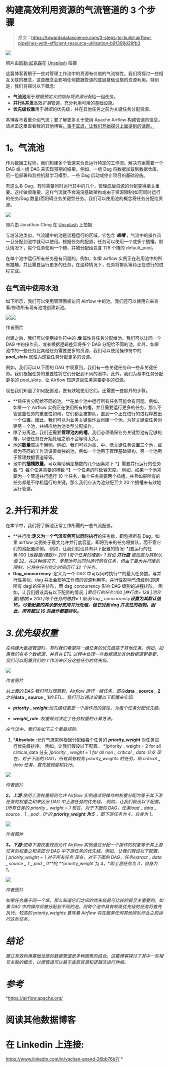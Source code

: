 # 构建高效利用资源的气流管道的 3 个步骤

> 原文：<https://towardsdatascience.com/3-steps-to-build-airflow-pipelines-with-efficient-resource-utilisation-b9f399d29fb3>

![](img/36626c0dcb01a375107ebc8d4c2fa492.png)

照片由[凯勒·尼克森](https://unsplash.com/@knixon?utm_source=medium&utm_medium=referral)在 [Unsplash](https://unsplash.com?utm_source=medium&utm_medium=referral) 拍摄

这篇博客着眼于一些对管理工作流中的资源有价值的气流特性。我们将探讨一些相互关联的概念，这些概念会影响任何数据管道的底层基础设施的资源利用。特别是，我们将探讨以下概念:

*   **气流池**用于*根据预定义的指标将资源分配*给一组任务。
*   **并行&并发**高效*扩展*管道，充分利用可用的基础设施。
*   **优先级权重**用于*确定*的优先级，并在其他任务之前为关键任务分配资源。

本博客不着重介绍气流；要了解更多关于使用 Apache Airflow 构建管道的信息，请点击这里查看我的其他博客[。事不宜迟，让我们开始探讨上面提到的话题。](https://vachan15.medium.com/index-link-to-all-my-blogs-98efca323fa8)

# **1。气流池**

作为数据工程师，我们构建多个管道来负责运行特定的工作流。解决方案需要一个 DAG 或一组 DAG 来实现预期的结果。例如，一组 Dag 将数据加载到数据仓库，另一组部署和监控机器学习模型，一些 Dag 启动或停止项目的基础设施。

有这么多 Dag，有时需要同时运行其中的几个，管理底层资源的分配变得至关重要。这样做很重要，这样气流就不会淹没基础架构或由于资源限制(如可同时运行的任务/Dag 数量)而阻碍业务关键型任务。我们可以使用池的概念将任务分配给资源。

![](img/5555b73c235d224365629fd33c2c58aa.png)

照片由 Jonathan Chng 在 [Unsplash](https://unsplash.com?utm_source=medium&utm_medium=referral) 上拍摄

与游泳池类似，气流罐中的池是流程运行的区域。它包含 ***插槽*** ，气流中的操作员一旦分配到池中就可以使用。根据任务的配置，任务可以使用一个或多个插槽。默认情况下，每个任务使用一个槽，并被分配给包含 128 个槽的 default_pool。

在单个池中运行所有任务是有问题的。例如，如果 airflow 实例正在利用池中的所有插槽，并且需要运行更多的任务，在这种情况下，任务将排队等待正在进行的进程完成。

## **在气流中使用水池**

如下所示，我们可以使用管理面板访问 Airflow 中的池。我们还可以使用它来查看/修改所有现有池或创建新池。

![](img/81d1cd533787244d60c9c3038c5cdbf1.png)![](img/9122d38ccc115322adf6a2859a9eb79e.png)

作者图片

创建之后，我们可以使用操作符中的 ***池*** 属性将任务分配给池。我们可以让同一个 DAG 中的操作员，或者根据逻辑差异将多个 DAG 分配给不同的池。此外，如果池中的一些任务比其他任务需要更多的资源，我们可以使用操作符中的 ***pool_slots*** 属性为这些任务分配更多的资源。

例如，我们可以从下面的 DAG 中观察到，我们有一些关键任务和一些非关键任务。我们根据任务的重要性将它们分配到不同的池中。此外，我们为基本任务分配更多的 pool_slots，让 Airflow 知道这些任务需要更多的资源。

现在我们知道了如何配置池，要有效地使用它们，还需要一些额外的步骤。

*   **将任务分配给不同的池。**在单个池中运行所有任务可能会有问题。例如，如果一个 Airflow 实例正在使用所有的槽，并且需要运行更多的任务，那么不管这些任务的重要性如何，它们都会被排队，直到一个正在进行的进程释放出一个位置。因此，我们可以为业务关键型作业创建一个池，为非关键型任务创建另一个池，并相应地为池类型分配操作。
*   除了分离池，我们还需要**管理池内的槽**。我们必须确保业务关键型池有足够的槽，以便任务在开始处理之前不会等待太久。
*   池的**数量**取决于用例。例如，我们可以为高、中、低关键任务设置三个池，或者为不同的工作流设置单独的池，例如一个池用于管理基础架构，另一个池用于管理数据管道等等。
*   池中的**插槽数量**。可以帮助确定槽数的几个因素如下
    *】需要并行运行的任务数
    *】每个任务需要的槽数
    *】一个任务的时延容忍度。
    例如，如果一个池需要为一个管道并行运行 10 个任务，每个任务需要两个插槽，并且如果所有的任务都是不停机运行的关键，那么我们应该为池分配至少 20 个插槽来有效地运行管道。

# 2.并行和并发

在本节中，我们将了解池正常工作所需的一些气流配置。

*   **并行度:**定义为一个气流实例可以同时执行**的任务数，即包括所有 Dag。如果 airflow 实例处于最大允许并行度容量，即将到来的任务将排队，而不管它们的池配置如何。
    例如，让我们假设具有以下配置的情况:
    *]要运行的任务:100
    *]池容量(槽数)= 200
    *]每个任务的槽数= 1
    假设 ***并行度*** 被设置为其默认值 32。在这种情况下，尽管池可以同时运行所有任务，但由于最大并行度的限制，它将在任何给定时间运行 32 个任务。**
*   **Dag_concurrency** :定义为一个 DAG 中可以同时执行**的最大任务数。与并行性类似，dag 并发会影响工作流的资源利用率。并行性影响气流级别(即跨所有 dag)的任务排队，而 dag_concurrency 影响 DAG 级别的进程排队。
    例如，让我们假设具有以下配置的情况:
    *]要运行的任务:100
    *]并行度= 128
    *]池容量(槽数)= 200
    *]每个任务的槽数= 1
    假设***Dag _ concurrency****设置为其默认值 16。尽管配置的其余部分支持并行处理，但它受到 dag 并发性的限制。因此，所有超过 16 的操作都要排队。***

# *3.优先级权重*

*在构建大数据管道时，有时我们希望将一组任务的优先级高于其他任务。例如，如果我们有多个数据源，并且在 ETL 过程中处理一些数据源比其他数据源更重要，我们可以配置我们的工作流来区分这些任务的优先级。*

*![](img/afaca5fbcb8bffe6edfba914849c339d.png)*

*作者图片*

*从上面的 DAG 我们可以观察到，Airflow 运行一组任务，即在***data _ source _ 2***之前***data _ source _ 1***的 ETL。我们可以通过设置以下配置来实现:*

*   ****priority _ weight***:优先级权重是一个操作员的属性，为每个任务分配优先级。*

*   ****weight_rule*** :权重规则决定了任务权重的计算方法。*

*在气流中，我们有如下三个重量规则:*

1.  ***Absolute** :允许气流实例根据分配给每个任务的 ***priority_weight*** 对任务进行优先级排序。
    例如，让我们假设以下配置。
    *]priority _ weight = 2 for all critical_data 分支
    *]priority _ weight = 1 for all non _ critical _ data 分支
    现在，对于下面的 DAG，所有具有较高 priority_weights 的任务，即 critical _ data 任务，首先被调度和执行。*

*![](img/4ac66f2777e98cd7bed9b1bde241a06a.png)*

*作者图片*

***2。上游**:使用上游权重规则允许 Airflow 实例通过将操作的权重分配为等于其下游任务的权重之和来区分 DAG 中上游任务的优先级。
例如，让我们假设以下配置。
*]所有任务的 priority _ weight = 1
现在，对于下面的 DAG，任务***load _ data _ source _ 1 _ pod _ 0***的 **priority_weight 为 5** ，即下游任务为 4，自身为 1。*

*![](img/46750872661167c8151d31f58b5de106.png)*

*作者图片*

***3。下游**:使用下游权重规则允许 Airflow 实例通过分配一个操作的权重等于其上游任务的权重之和来区分 DAG 中下游任务的优先级。例如，让我们假设以下配置。
*] priority_weight = 1 对于所有任务
现在，对于下面的 DAG，任务***extract _ data _ source _ 1 _ pod _ 0***的 **priority_weight 为 4，**即上游任务为 3，自身为 1。*

*![](img/b0f2c90440903bac74e34331e9cd9d74.png)*

*作者图片*

*如果任务属于同一个库，那么知道它们之间的优先级是可比较的是至关重要的。如果 DAG 中的操作员被分配到不同的池，则每个池中具有较高优先级的任务将首先执行。较高的 priority_weights 意味着 Airflow 将在服务任何其他排队作业之前运行这些任务。*

# *结论*

*建立有效利用基础设施的数据管道是多种因素的结合。这篇博客探讨了其中一些相互关联的概念，以便管道可以基于底层资源和逻辑流进行伸缩。*

# *参考*

*<https://airflow.apache.org/>  

# 阅读其他数据博客

  

# 在 Linkedin 上连接:

<https://www.linkedin.com/in/vachan-anand-26bb76b7/> *